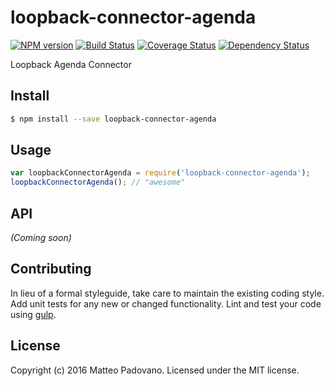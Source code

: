 # loopback-connector-agenda
[![NPM version][npm-image]][npm-url] [![Build Status][travis-image]][travis-url] [![Coverage Status][coveralls-image]][coveralls-url] [![Dependency Status][daviddm-url]][daviddm-image]

Loopback Agenda Connector


## Install

```bash
$ npm install --save loopback-connector-agenda
```


## Usage

```javascript
var loopbackConnectorAgenda = require('loopback-connector-agenda');
loopbackConnectorAgenda(); // "awesome"
```

## API

_(Coming soon)_


## Contributing

In lieu of a formal styleguide, take care to maintain the existing coding style. Add unit tests for any new or changed functionality. Lint and test your code using [gulp](http://gulpjs.com/).


## License

Copyright (c) 2016 Matteo Padovano. Licensed under the MIT license.



[npm-url]: https://npmjs.org/package/loopback-connector-agenda
[npm-image]: https://badge.fury.io/js/loopback-connector-agenda.svg
[travis-url]: https://travis-ci.org/mrbatista/loopback-connector-agenda
[travis-image]: https://travis-ci.org/mrbatista/loopback-connector-agenda.svg?branch=master
[coveralls-url]: https://coveralls.io/github/mrbatista/loopback-connector-agenda?branch=master
[coveralls-image]: https://coveralls.io/repos/github/mrbatista/loopback-connector-agenda/badge.svg?branch=master
[daviddm-url]: https://david-dm.org/mrbatista/loopback-connector-agenda.svg?theme=shields.io
[daviddm-image]: https://david-dm.org/mrbatista/loopback-connector-agenda
